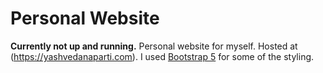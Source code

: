 # Personal Website
**Currently not up and running.**
Personal website for myself. Hosted at (https://yashvedanaparti.com).
I used [Bootstrap 5](https://getbootstrap.com/) for some of the styling.
